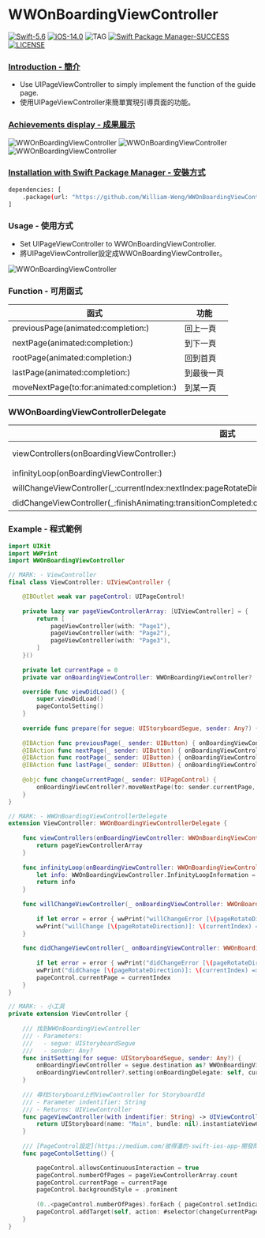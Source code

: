 # WWOnBoardingViewController

[![Swift-5.6](https://img.shields.io/badge/Swift-5.6-orange.svg?style=flat)](https://developer.apple.com/swift/) [![iOS-14.0](https://img.shields.io/badge/iOS-14.0-pink.svg?style=flat)](https://developer.apple.com/swift/) ![TAG](https://img.shields.io/github/v/tag/William-Weng/WWOnBoardingViewController) [![Swift Package Manager-SUCCESS](https://img.shields.io/badge/Swift_Package_Manager-SUCCESS-blue.svg?style=flat)](https://developer.apple.com/swift/) [![LICENSE](https://img.shields.io/badge/LICENSE-MIT-yellow.svg?style=flat)](https://developer.apple.com/swift/)

### [Introduction - 簡介](https://swiftpackageindex.com/William-Weng)
- Use UIPageViewController to simply implement the function of the guide page.
- 使用UIPageViewController來簡單實現引導頁面的功能。

### [Achievements display - 成果展示](https://www.hkweb.com.hk/blog/ui設計基礎知識：引導頁對ui設計到底有什麼作用/)
![WWOnBoardingViewController](./Example1.gif) ![WWOnBoardingViewController](./Example2.gif) ![WWOnBoardingViewController](./Example3.gif)

### [Installation with Swift Package Manager - 安裝方式](https://medium.com/彼得潘的-swift-ios-app-開發問題解答集/使用-spm-安裝第三方套件-xcode-11-新功能-2c4ffcf85b4b)

```bash
dependencies: [
    .package(url: "https://github.com/William-Weng/WWOnBoardingViewController.git", .upToNextMajor(from: "1.0.0"))
]
```

### Usage - 使用方式
- Set UIPageViewController to WWOnBoardingViewController.
- 將UIPageViewController設定成WWOnBoardingViewController。

![WWOnBoardingViewController](./Example.png)

### Function - 可用函式

|函式|功能|
|-|-|
|previousPage(animated:completion:)|回上一頁|
|nextPage(animated:completion:)|到下一頁|
|rootPage(animated:completion:)|回到首頁|
|lastPage(animated:completion:)|到最後一頁|
|moveNextPage(to:for:animated:completion:)|到某一頁|

### WWOnBoardingViewControllerDelegate

|函式|功能|
|-|-|
|viewControllers(onBoardingViewController:)|換頁的UIViewControllers|
|infinityLoop(onBoardingViewController:)|無限Loop的設定|
|willChangeViewController(_:currentIndex:nextIndex:pageRotateDirection:error:)|將要換頁功能|
|didChangeViewController(_:finishAnimating:transitionCompleted:currentIndex:nextIndex:pageRotateDirection:error:)|換頁完成功能|

### Example - 程式範例
```swift
import UIKit
import WWPrint
import WWOnBoardingViewController

// MARK: - ViewController
final class ViewController: UIViewController {

    @IBOutlet weak var pageControl: UIPageControl!
    
    private lazy var pageViewControllerArray: [UIViewController] = {
        return [
            pageViewController(with: "Page1"),
            pageViewController(with: "Page2"),
            pageViewController(with: "Page3"),
        ]
    }()
    
    private let currentPage = 0
    private var onBoardingViewController: WWOnBoardingViewController?

    override func viewDidLoad() {
        super.viewDidLoad()
        pageContolSetting()
    }
    
    override func prepare(for segue: UIStoryboardSegue, sender: Any?) { initSetting(for: segue, sender: sender) }
    
    @IBAction func previousPage(_ sender: UIButton) { onBoardingViewController?.previousPage(completion: nil) }
    @IBAction func nextPage(_ sender: UIButton) { onBoardingViewController?.nextPage(completion: nil) }
    @IBAction func rootPage(_ sender: UIButton) { onBoardingViewController?.rootPage(completion: nil) }
    @IBAction func lastPage(_ sender: UIButton) { onBoardingViewController?.lastPage(completion: nil) }
    
    @objc func changeCurrentPage(_ sender: UIPageControl) {
        onBoardingViewController?.moveNextPage(to: sender.currentPage, for: .forward, animated: true, completion: nil)
    }
}

// MARK: - WWOnBoardingViewControllerDelegate
extension ViewController: WWOnBoardingViewControllerDelegate {
    
    func viewControllers(onBoardingViewController: WWOnBoardingViewController) -> [UIViewController] {
        return pageViewControllerArray
    }
    
    func infinityLoop(onBoardingViewController: WWOnBoardingViewController) -> WWOnBoardingViewController.InfinityLoopInformation {
        let info: WWOnBoardingViewController.InfinityLoopInformation = (hasPrevious: true, hasNext: true)
        return info
    }
    
    func willChangeViewController(_ onBoardingViewController: WWOnBoardingViewController, currentIndex: Int, nextIndex: Int, pageRotateDirection: WWOnBoardingViewController.PageRotateDirection, error: WWOnBoardingViewController.OnBoardingError?) {
        
        if let error = error { wwPrint("willChangeError [\(pageRotateDirection)]: \(currentIndex) => \(nextIndex) / \(error)"); return }
        wwPrint("willChange [\(pageRotateDirection)]: \(currentIndex) => \(nextIndex)")
    }
    
    func didChangeViewController(_ onBoardingViewController: WWOnBoardingViewController, finishAnimating finished: Bool, transitionCompleted: Bool, currentIndex: Int, nextIndex: Int, pageRotateDirection: WWOnBoardingViewController.PageRotateDirection, error: WWOnBoardingViewController.OnBoardingError?) {
        
        if let error = error { wwPrint("didChangeError [\(pageRotateDirection)]: \(currentIndex) => \(nextIndex) / \(error)"); return }
        wwPrint("didChange [\(pageRotateDirection)]: \(currentIndex) => \(nextIndex)")
        pageControl.currentPage = currentIndex
    }
}

// MARK: - 小工具
private extension ViewController {
    
    /// 找到WWOnBoardingViewController
    /// - Parameters:
    ///   - segue: UIStoryboardSegue
    ///   - sender: Any?
    func initSetting(for segue: UIStoryboardSegue, sender: Any?) {
        onBoardingViewController = segue.destination as? WWOnBoardingViewController
        onBoardingViewController?.setting(onBoardingDelegate: self, currentIndex: currentPage)
    }
    
    /// 尋找Storyboard上的ViewController for StoryboardId
    /// - Parameter indentifier: String
    /// - Returns: UIViewController
    func pageViewController(with indentifier: String) -> UIViewController {
        return UIStoryboard(name: "Main", bundle: nil).instantiateViewController(withIdentifier: indentifier)
    }
    
    /// [PageControl設定](https://medium.com/彼得潘的-swift-ios-app-開發問題解答集/ios-14-進化的-page-control-f097af2801a6)
    func pageContolSetting() {

        pageControl.allowsContinuousInteraction = true
        pageControl.numberOfPages = pageViewControllerArray.count
        pageControl.currentPage = currentPage
        pageControl.backgroundStyle = .prominent
        
        (0..<pageControl.numberOfPages).forEach { pageControl.setIndicatorImage(UIImage(systemName: "\($0).circle"), forPage: $0) }
        pageControl.addTarget(self, action: #selector(changeCurrentPage(_:)), for: .valueChanged)
    }
}
```

